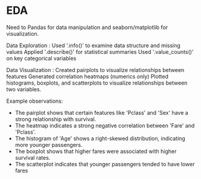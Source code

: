 # EDA
Need to Pandas for data manipulation and
 seaborn/matplotlib for visualization.

Data Exploration :
  Used '.info()' to examine data structure and missing values
  Applied '.describe()' for statistical summaries
  Used '.value_counts()' on key categorical variables
  
Data Visualization :
  Created pairplots to visualize relationships between features
  Generated correlation heatmaps (numerics only)
  Plotted histograms, boxplots, and scatterplots to visualize relationships between two variables.

Example observations:
 - The pairplot shows that certain features like 'Pclass' and 'Sex' have a strong relationship with survival.
 - The heatmap indicates a strong negative correlation between 'Fare' and 'Pclass'.
 - The histogram of 'Age' shows a right-skewed distribution, indicating more younger passengers.
 - The boxplot shows that higher fares were associated with higher survival rates.
 - The scatterplot indicates that younger passengers tended to have lower fares
